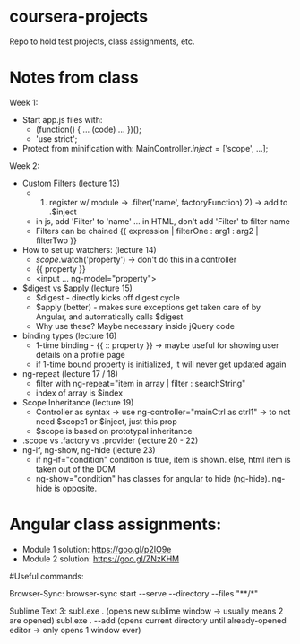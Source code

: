# coursera-projects
Repo to hold test projects, class assignments, etc.

# Notes from class
Week 1:
- Start app.js files with:
  - (function() { ... (code) ... })();
  - 'use strict';
- Protect from minification with: MainController.$inject = ['$scope', ...];

Week 2:
- Custom Filters (lecture 13)
  - 1) register w/ module -> .filter('name', factoryFunction) 2) -> add to .$inject
  - in js, add 'Filter' to 'name' ... in HTML, don't add 'Filter' to filter name
  - Filters can be chained {{ expression | filterOne : arg1 : arg2 | filterTwo }}
- How to set up watchers: (lecture 14)
  - $scope.$watch('property') -> don't do this in a controller
  - {{ property }}
  - \<input ... ng-model="property"\>
- $digest vs $apply (lecture 15)
  - $digest - directly kicks off digest cycle
  - $apply (better) - makes sure exceptions get taken care of by Angular, and automatically calls $digest
  - Why use these? Maybe necessary inside jQuery code
- binding types (lecture 16)
  - 1-time binding - {{ :: property }} -> maybe useful for showing user details on a profile page
  - if 1-time bound property is initialized, it will never get updated again
- ng-repeat (lecture 17 / 18)
  - filter with ng-repeat="item in array | filter : searchString"
  - index of array is $index
- Scope Inheritance (lecture 19)
  - Controller as syntax -> use ng-controller="mainCtrl as ctrl1" -> to not need $scope1 or $inject, just this.prop
  - $scope is based on prototypal inheritance
- .scope vs .factory vs .provider (lecture 20 - 22)
- ng-if, ng-show, ng-hide (lecture 23)
  - if ng-if="condition" condition is true, item is shown. else, html item is taken out of the DOM
  - ng-show="condition" has classes for angular to hide (ng-hide). ng-hide is opposite.

# Angular class assignments:
* Module 1 solution: https://goo.gl/p2IO9e
* Module 2 solution: https://goo.gl/ZNzKHM

#Useful commands:

Browser-Sync:
browser-sync start --serve --directory --files "\*\*/\*"

Sublime Text 3:
subl.exe . (opens new sublime window -> usually means 2 are opened)
subl.exe . --add (opens current directory until already-opened editor -> only opens 1 window ever)

